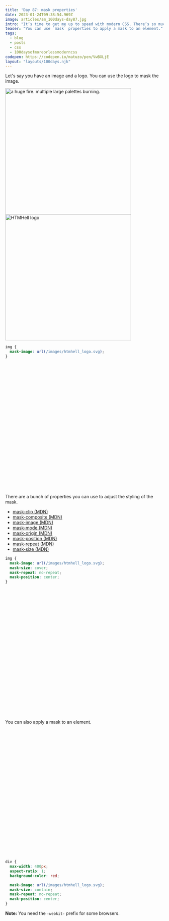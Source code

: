 ```yaml
---
title: 'Day 87: mask properties'
date: 2023-01-24T09:38:54.969Z
image: articles/sm_100days-day87.jpg
intro: "It’s time to get me up to speed with modern CSS. There’s so much new in CSS that I know too little about. To change that I’ve started [#100DaysOfMoreOrLessModernCSS](/blog/2022/100-days-of-more-or-less-modern-css/). Why more or less modern CSS? Because some topics will be about cutting-edge features, while other stuff has been around for quite a while already, but I just have little to no experience with it."
teaser: "You can use `mask` properties to apply a mask to an element."
tags:
  - blog
  - posts
  - css
  - 100daysofmoreorlessmoderncss
codepen: https://codepen.io/matuzo/pen/VwBXLjE
layout: "layouts/100days.njk"
---
```


<style>
  .post img {
    border: none;
  }

  .mask {
    -webkit-mask-image: url(/images/htmhell_logo.svg);
    mask-image: url(/images/htmhell_logo.svg);
  }

  .mask-size {
    -webkit-mask-size: contain;
    mask-size: contain;
    -webkit-mask-repeat: no-repeat;
    mask-repeat: no-repeat;
    -webkit-mask-position: center;
    mask-position: center;
  }

  .element {
    max-width: 400px;
    aspect-ratio: 1;
    background-color: red;

    -webkit-mask-image: url(/images/htmhell_logo.svg);
    mask-image: url(/images/htmhell_logo.svg);
    -webkit-mask-size: contain;
    mask-size: contain;
    -webkit-mask-repeat: no-repeat;
    mask-repeat: no-repeat;
    -webkit-mask-position: center;
    mask-position: center;
  }
</style>

Let's say you have an image and a logo. You can use the logo to mask the image.

<img src="/images/fire.jpg" width="400" alt="a huge fire. multiple large palettes burning.">
<img src="/images/htmhell_logo.svg" width="400" alt="HTMHell logo">

```css
img {
  mask-image: url(/images/htmhell_logo.svg);
}
```

<img src="/images/fire.jpg" width="400" class="mask">

There are a bunch of properties you can use to adjust the styling of the mask.

<ul>
  <li><a href="https://developer.mozilla.org/en-US/docs/Web/CSS/mask-clip">mask-clip (MDN)</a></li>
  <li><a href="https://developer.mozilla.org/en-US/docs/Web/CSS/mask-composite">mask-composite (MDN)</a></li>
  <li><a href="https://developer.mozilla.org/en-US/docs/Web/CSS/mask-image">mask-image (MDN)</a></li>
  <li><a href="https://developer.mozilla.org/en-US/docs/Web/CSS/mask-mode">mask-mode (MDN)</a></li>
  <li><a href="https://developer.mozilla.org/en-US/docs/Web/CSS/mask-origin">mask-origin (MDN)</a></li>
  <li><a href="https://developer.mozilla.org/en-US/docs/Web/CSS/mask-position">mask-position (MDN)</a></li>
  <li><a href="https://developer.mozilla.org/en-US/docs/Web/CSS/mask-repeat">mask-repeat (MDN)</a></li>
  <li><a href="https://developer.mozilla.org/en-US/docs/Web/CSS/mask-size">mask-size (MDN)</a></li>
</ul>

```css
img {
  mask-image: url(/images/htmhell_logo.svg);
  mask-size: cover;
  mask-repeat: no-repeat;
  mask-position: center;
}
```
<img src="/images/fire.jpg" width="400" class="mask mask-size">

You can also apply a mask to an element.

<div class="element">
</div>

```css
div {
  max-width: 400px;
  aspect-ratio: 1;
  background-color: red;

  mask-image: url(/images/htmhell_logo.svg);
  mask-size: contain;
  mask-repeat: no-repeat;
  mask-position: center;
}
```

<div class="highlight">
<strong>Note:</strong> You need the <code>-webkit-</code> prefix for some browsers.</div>